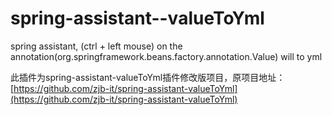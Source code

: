 # spring-assistant--valueToYml

spring assistant, (ctrl + left mouse) on the annotation(org.springframework.beans.factory.annotation.Value) will to yml

此插件为spring-assistant-valueToYml插件修改版项目，原项目地址：[https://github.com/zjb-it/spring-assistant-valueToYml](https://github.com/zjb-it/spring-assistant-valueToYml)
